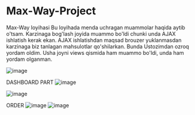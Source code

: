 # Max-Way-Project
Max-Way loyihasi 
Bu loyihada menda uchragan muammolar haqida aytib o'tsam. Karzinaga bog'lash joyida muammo bo'ldi chunki unda AJAX ishlatish kerak ekan.
AJAX ishlatishdan maqsad brouzer yuklanmasdan karzinaga biz tanlagan mahsulotlar qo'shilarkan. Bunda Ustozimdan ozroq yordam oldim. Usha joyni views qismida ham muammo 
bo'ldi, unda ham yordam olganman.

![image](https://user-images.githubusercontent.com/91982815/183283899-fead6eb4-d6a9-49f7-887a-db5b53d2476a.png)

DASHBOARD PART
![image](https://user-images.githubusercontent.com/91982815/183283952-63916f2f-d494-4973-821b-78e1e9a07107.png)

![image](https://user-images.githubusercontent.com/91982815/183283967-6d31684c-530c-4b0a-a0e6-bcc7d7eb173e.png)

ORDER
![image](https://user-images.githubusercontent.com/91982815/183284192-4b251812-eea7-46c2-968b-fa2071be79af.png)
![image](https://user-images.githubusercontent.com/91982815/183284210-1e393ec4-80dd-4629-a17f-23186006832f.png)
